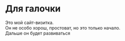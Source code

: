 # Для галочки #
Это мой сайт-визитка.   
Он не особо хорош, простоват, но это только начало.  
Дальше он будет развиваться